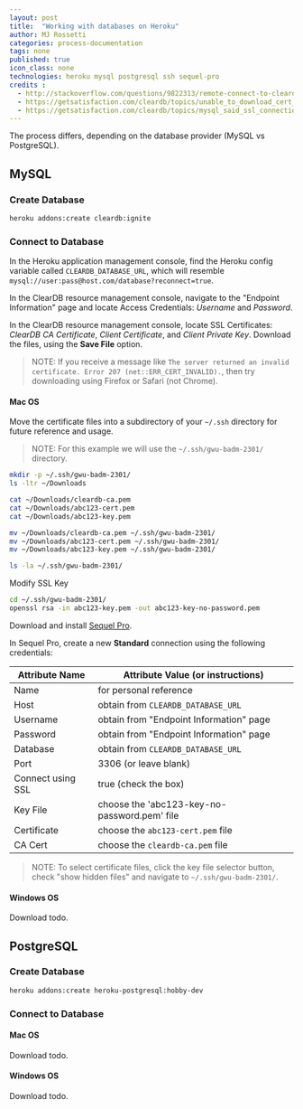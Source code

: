 ```yaml
---
layout: post
title:  "Working with databases on Heroku"
author: MJ Rossetti
categories: process-documentation
tags: none
published: true
icon_class: none
technologies: heroku mysql postgresql ssh sequel-pro
credits :
  - http://stackoverflow.com/questions/9822313/remote-connect-to-cleardb-heroku-database
  - https://getsatisfaction.com/cleardb/topics/unable_to_download_cert_error_207
  - https://getsatisfaction.com/cleardb/topics/mysql_said_ssl_connection_error
---
```


The process differs, depending on the database provider (MySQL vs PostgreSQL).

## MySQL

### Create Database

```` sh
heroku addons:create cleardb:ignite
````

### Connect to Database

In the Heroku application management console, find the Heroku config variable called `CLEARDB_DATABASE_URL`, which will resemble `mysql://user:pass@host.com/database?reconnect=true`.

In the ClearDB resource management console, navigate to the "Endpoint Information" page and locate Access Credentials: *Username* and *Password*.

In the ClearDB resource management console, locate SSL Certificates: *ClearDB CA Certificate*, *Client Certificate*, and *Client Private Key*. Download the files, using the **Save File** option.

> NOTE: If you receive a message like `The server returned an invalid certificate. Error 207 (net::ERR_CERT_INVALID).`, then try downloading using Firefox or Safari (not Chrome).

#### Mac OS

Move the certificate files into a subdirectory of your `~/.ssh` directory for future reference and usage.

> NOTE: For this example we will use the `~/.ssh/gwu-badm-2301/` directory.

```` sh
mkdir -p ~/.ssh/gwu-badm-2301/
ls -ltr ~/Downloads

cat ~/Downloads/cleardb-ca.pem
cat ~/Downloads/abc123-cert.pem
cat ~/Downloads/abc123-key.pem

mv ~/Downloads/cleardb-ca.pem ~/.ssh/gwu-badm-2301/
mv ~/Downloads/abc123-cert.pem ~/.ssh/gwu-badm-2301/
mv ~/Downloads/abc123-key.pem ~/.ssh/gwu-badm-2301/

ls -la ~/.ssh/gwu-badm-2301/
````

Modify SSL Key

```` sh
cd ~/.ssh/gwu-badm-2301/
openssl rsa -in abc123-key.pem -out abc123-key-no-password.pem
````

Download and install [Sequel Pro](http://www.sequelpro.com/download).

In Sequel Pro, create a new **Standard** connection using the following credentials:

Attribute Name | Attribute Value (or instructions)
--- | ---
Name | for personal reference
Host | obtain from `CLEARDB_DATABASE_URL`
Username | obtain from "Endpoint Information" page
Password | obtain from "Endpoint Information" page
Database | obtain from `CLEARDB_DATABASE_URL`
Port | 3306 (or leave blank)
Connect using SSL | true (check the box)
Key File | choose the 'abc123-key-no-password.pem' file
Certificate | choose the `abc123-cert.pem` file
CA Cert | choose the `cleardb-ca.pem` file


> NOTE: To select certificate files, click the key file selector button, check "show hidden files" and navigate to `~/.ssh/gwu-badm-2301/`.


#### Windows OS

Download todo.

## PostgreSQL

### Create Database

```` sh
heroku addons:create heroku-postgresql:hobby-dev
````

### Connect to Database

#### Mac OS

Download todo.

#### Windows OS

Download todo.
